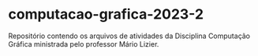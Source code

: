 # computacao-grafica-2023-2
Repositório contendo os arquivos de atividades da Disciplina Computação Gráfica ministrada pelo professor Mário Lizier.
